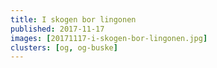 ```yaml
---
title: I skogen bor lingonen
published: 2017-11-17
images: [20171117-i-skogen-bor-lingonen.jpg]
clusters: [og, og-buske]
---
```

